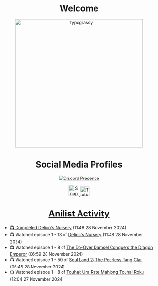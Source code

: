 <div align="center">

# Welcome
<a href="https://github.com/kawarimidoll/typograssy">
    <img alt="typograssy" src="https://typograssy.deno.dev/api?text=%E3%82%88%E3%81%86%E3%81%93%E3%81%9D%E3%81%BF%E3%81%AA%E3%81%95%E3%82%93%20-%20Sheby--&&l0=none&l1=82d9d0&l2=027353&l3=038c4c&l4=01402e&bg=none&frame=none&speed=100&comment=" width="421.99">
</a>

</div>

<div align="center">

# Social Media Profiles

[![Discord Presence](https://lanyard.cnrad.dev/api/612532963938271232)](https://discord.com/users/612532963938271232)


<a href="https://www.snapchat.com/add/a.sheby" title="Snapchat Profile">
    <img src="https://www.freepnglogos.com/uploads/snapchat-logo-png-0.png" width="35" alt="Snapchat Logo" />


<a href="https://t.me/ASheby" title="Telegram Profile">
    <img src="https://www.freepnglogos.com/uploads/telegram-logo-png-0.png" width="30" alt="Telegram Logo" />


</div>

<div align="center">

# Anilist Activity

</div>

<!-- ANILIST_ACTIVITY:start -->

-   📺 Completed [Delico's Nursery](https://anilist.co/anime/167991) (11:48 28 November 2024)
-   📺 Watched episode 1 - 13 of [Delico's Nursery](https://anilist.co/anime/167991) (11:48 28 November 2024)
-   📺 Watched episode 1 - 8 of [The Do-Over Damsel Conquers the Dragon Emperor](https://anilist.co/anime/164299) (06:59 28 November 2024)
-   📺 Watched episode 1 - 50 of [Soul Land 2: The Peerless Tang Clan](https://anilist.co/anime/137683) (06:45 28 November 2024)
-   📺 Watched episode 1 - 8 of [Touhai: Ura Rate Mahjong Touhai Roku](https://anilist.co/anime/173263) (12:04 27 November 2024)

<!-- ANILIST_ACTIVITY:end -->
